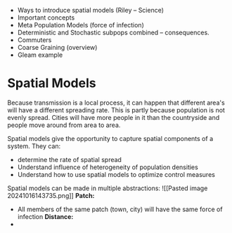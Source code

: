- Ways to introduce spatial models (Riley – Science)  
- Important concepts  
- Meta Population Models (force of infection)  
- Deterministic and Stochastic subpops combined – consequences.  
- Commuters  
- Coarse Graining (overview)  
- Gleam example

# Spatial Models
Because transmission is a local process, it can happen that different area's will have a different spreading rate. This is partly because population is not evenly spread. Cities will have more people in it than the countryside and people move around from area to area.

Spatial models give the opportunity to capture spatial components of a system.
They can:
- determine the rate of spatial spread
- Understand influence of heterogeneity of population densities
- Understand how to use spatial models to optimize control measures

Spatial models can be made in multiple abstractions:
![[Pasted image 20241016143735.png]]
**Patch:**
- All members of the same patch (town, city) will have the same force of infection
**Distance:**
- 


